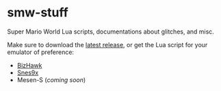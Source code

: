 # smw-stuff
Super Mario World Lua scripts, documentations about glitches, and misc.

Make sure to download the [latest release](https://github.com/brunovalads/smw-stuff/releases/latest), or get the Lua script for your emulator of preference:
- [BizHawk](https://github.com/brunovalads/smw-stuff/blob/master/SMW-BizHawk.lua)
- [Snes9x](https://github.com/brunovalads/smw-stuff/blob/master/SMW-Utils-Script-Snes9x.lua)
- Mesen-S (_coming soon_)

